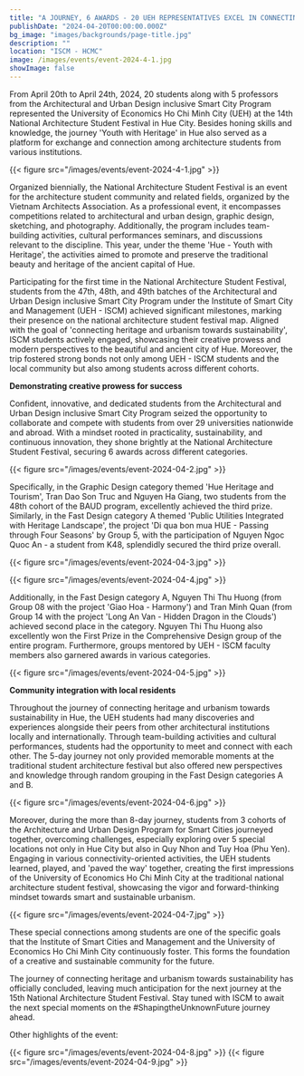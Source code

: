 ```yaml
---
title: "A JOURNEY, 6 AWARDS - 20 UEH REPRESENTATIVES EXCEL IN CONNECTING HERITAGE AND URBANISM TOWARDS SUSTAINABILITY"
publishDate: "2024-04-20T00:00:00.000Z"
bg_image: "images/backgrounds/page-title.jpg"
description: "" 
location: "ISCM - HCMC"
image: /images/events/event-2024-4-1.jpg
showImage: false
---
```


From April 20th to April 24th, 2024, 20 students along with 5 professors from the Architectural and Urban Design inclusive Smart City Program represented the University of Economics Ho Chi Minh City (UEH) at the 14th National Architecture Student Festival in Hue City. Besides honing skills and knowledge, the journey 'Youth with Heritage' in Hue also served as a platform for exchange and connection among architecture students from various institutions.

{{< figure src="/images/events/event-2024-4-1.jpg" >}} 

Organized biennially, the National Architecture Student Festival is an event for the architecture student community and related fields, organized by the Vietnam Architects Association. As a professional event, it encompasses competitions related to architectural and urban design, graphic design, sketching, and photography. Additionally, the program includes team-building activities, cultural performances seminars, and discussions relevant to the discipline. This year, under the theme 'Hue - Youth with Heritage', the activities aimed to promote and preserve the traditional beauty and heritage of the ancient capital of Hue.

Participating for the first time in the National Architecture Student Festival, students from the 47th, 48th, and 49th batches of the Architectural and Urban Design inclusive Smart City Program under the Institute of Smart City and Management (UEH - ISCM) achieved significant milestones, marking their presence on the national architecture student festival map. Aligned with the goal of 'connecting heritage and urbanism towards sustainability', ISCM students actively engaged, showcasing their creative prowess and modern perspectives to the beautiful and ancient city of Hue. Moreover, the trip fostered strong bonds not only among UEH - ISCM students and the local community but also among students across different cohorts.


**Demonstrating creative prowess for success**

Confident, innovative, and dedicated students from the Architectural and Urban Design inclusive Smart City Program seized the opportunity to collaborate and compete with students from over 29 universities nationwide and abroad. With a mindset rooted in practicality, sustainability, and continuous innovation, they shone brightly at the National Architecture Student Festival, securing 6 awards across different categories.

{{< figure src="/images/events/event-2024-04-2.jpg" >}} 

Specifically, in the Graphic Design category themed 'Hue Heritage and Tourism', Tran Dao Son Truc and Nguyen Ha Giang, two students from the 48th cohort of the BAUD program, excellently achieved the third prize. Similarly, in the Fast Design category A themed 'Public Utilities Integrated with Heritage Landscape', the project 'Di qua bon mua HUE - Passing through Four Seasons' by Group 5, with the participation of Nguyen Ngoc Quoc An - a student from K48, splendidly secured the third prize overall.

{{< figure src="/images/events/event-2024-04-3.jpg" >}} 

{{< figure src="/images/events/event-2024-04-4.jpg" >}} 

Additionally, in the Fast Design category A, Nguyen Thi Thu Huong (from Group 08 with the project 'Giao Hoa - Harmony') and Tran Minh Quan (from Group 14 with the project 'Long An Van - Hidden Dragon in the Clouds') achieved second place in the category. Nguyen Thi Thu Huong also excellently won the First Prize in the Comprehensive Design group of the entire program. Furthermore, groups mentored by UEH - ISCM faculty members also garnered awards in various categories.

{{< figure src="/images/events/event-2024-04-5.jpg" >}} 

**Community integration with local residents**

Throughout the journey of connecting heritage and urbanism towards sustainability in Hue, the UEH students had many discoveries and experiences alongside their peers from other architectural institutions locally and internationally. Through team-building activities and cultural performances, students had the opportunity to meet and connect with each other. The 5-day journey not only provided memorable moments at the traditional student architecture festival but also offered new perspectives and knowledge through random grouping in the Fast Design categories A and B.

{{< figure src="/images/events/event-2024-04-6.jpg" >}}

Moreover, during the more than 8-day journey, students from 3 cohorts of the Architecture and Urban Design Program for Smart Cities journeyed together, overcoming challenges, especially exploring over 5 special locations not only in Hue City but also in Quy Nhon and Tuy Hoa (Phu Yen). Engaging in various connectivity-oriented activities, the UEH students learned, played, and &#39;paved the way&#39; together, creating the first impressions of the University of Economics Ho Chi Minh City at the traditional national architecture student festival, showcasing the vigor and forward-thinking mindset towards smart and sustainable urbanism.

{{< figure src="/images/events/event-2024-04-7.jpg" >}}

These special connections among students are one of the specific goals that the Institute of Smart Cities and Management and the University of Economics Ho Chi Minh City continuously foster. This forms the foundation of a creative and sustainable community for the future.

The journey of connecting heritage and urbanism towards sustainability has officially concluded, leaving much anticipation for the next journey at the 15th National Architecture Student Festival. Stay tuned with ISCM to await the next special moments on the #ShapingtheUnknownFuture journey ahead.

Other highlights of the event:

{{< figure src="/images/events/event-2024-04-8.jpg" >}}
{{< figure src="/images/events/event-2024-04-9.jpg" >}}
